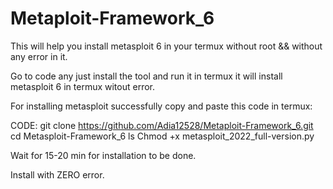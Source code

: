# Metaploit-Framework_6
This will help you install metasploit 6 in your termux without root &amp;&amp; without any error in it.

Go to code any just install the tool and run it in termux it will install metasploit 6 in termux witout error.


For installing metasploit successfully copy and paste this code in termux: 

CODE:
git clone https://github.com/Adia12528/Metaploit-Framework_6.git
cd Metasploit-Framework_6
ls
Chmod +x metasploit_2022_full-version.py

Wait for 15-20 min for installation to be done.

Install with ZERO error.
